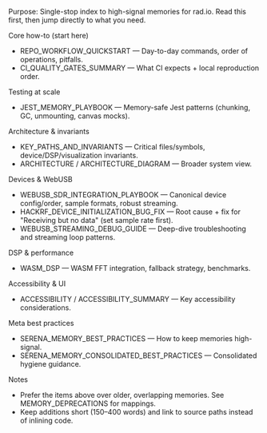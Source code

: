 Purpose: Single-stop index to high-signal memories for rad.io. Read this first, then jump directly to what you need.

Core how-to (start here)
- REPO_WORKFLOW_QUICKSTART — Day-to-day commands, order of operations, pitfalls.
- CI_QUALITY_GATES_SUMMARY — What CI expects + local reproduction order.

Testing at scale
- JEST_MEMORY_PLAYBOOK — Memory-safe Jest patterns (chunking, GC, unmounting, canvas mocks).

Architecture & invariants
- KEY_PATHS_AND_INVARIANTS — Critical files/symbols, device/DSP/visualization invariants.
- ARCHITECTURE / ARCHITECTURE_DIAGRAM — Broader system view.

Devices & WebUSB
- WEBUSB_SDR_INTEGRATION_PLAYBOOK — Canonical device config/order, sample formats, robust streaming.
- HACKRF_DEVICE_INITIALIZATION_BUG_FIX — Root cause + fix for "Receiving but no data" (set sample rate first).
- WEBUSB_STREAMING_DEBUG_GUIDE — Deep-dive troubleshooting and streaming loop patterns.

DSP & performance
- WASM_DSP — WASM FFT integration, fallback strategy, benchmarks.

Accessibility & UI
- ACCESSIBILITY / ACCESSIBILITY_SUMMARY — Key accessibility considerations.

Meta best practices
- SERENA_MEMORY_BEST_PRACTICES — How to keep memories high-signal.
- SERENA_MEMORY_CONSOLIDATED_BEST_PRACTICES — Consolidated hygiene guidance.

Notes
- Prefer the items above over older, overlapping memories. See MEMORY_DEPRECATIONS for mappings.
- Keep additions short (150–400 words) and link to source paths instead of inlining code.
